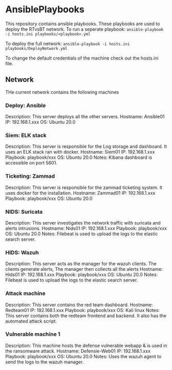 # AnsiblePlaybooks

This repository contains ansible playbooks. These playbooks are used to deploy the RTvsBT network.
To run a seperate playbook:
`ansible-playbook -i hosts.ini playbooks/<playbook>.yml`

To deploy the full network:
`ansible-playbook -i hosts.ini playbooks/DeployNetwork.yml`

To change the default credentials of the machine check out the hosts.ini file.


## Network



THe current network contains the following machines

### Deploy: Ansible
Description:  This server deploys all the other servers.
Hostname:     Ansible01
IP:           192.168.1.xxx
OS:            Ubuntu 20.0

### Siem: ELK stack
Description:  This server is responsible for the Log storage and dashboard. It uses     an ELK stack ran with docker.
Hostname:     Siem01
IP:           192.168.1.xxx
Playbook:     playbook/xxx
OS:           Ubuntu 20.0
Notes:        Kibana dashboard is accessible on port 5601.

### Ticketing: Zammad
Description:  This server is responsible for the zammad ticketing system. It uses docker for the installation.
Hostname:     Zammad01
IP:           192.168.1.xxx
Playbook:     playbook/xxx
OS:           Ubuntu 20.0

### NIDS: Suricata
Description:  This server investigates the network traffic with suricata and alerts intrusions.
Hostname:     Nids01
IP:           192.168.1.xxx
Playbook:     playbook/xxx
OS:           Ubuntu 20.0
Notes:        Filebeat is used to upload the logs to the elastic search server.

### HIDS: Wazuh
Description:  This server acts as the manager for the wazuh clients. The clients generate alerts, The manager then collects all the alerts
Hostname:     Hids01
IP:           192.168.1.xxx
Playbook:     playbook/xxx
OS:           Ubuntu 20.0
Notes:        Filebeat is used to upload the logs to the elastic search server.

### Attack machine
Description:  This server contains the red team dashboard.
Hostname:     Redteam01
IP:           192.168.1.xxx
Playbook:     playbook/xxx
OS:           Kali linux
Notes:        This server contains both the redteam frontend and backend. It also has the automated attack script.

### Vulnerable machine 1
Description:  This machine hosts the defense vulnerable webapp & is used in the ransomware attack.
Hostname:     Defensie-Web01
IP:           192.168.1.xxx
Playbook:     playbook/xxx
OS:           Ubuntu 20.0
Notes:        Uses the wazuh agent to send the logs to the wazuh manager.
